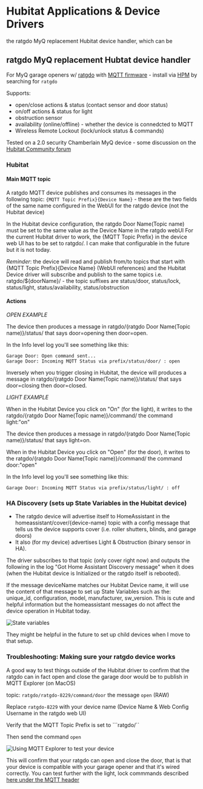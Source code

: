 # Hubitat Applications & Device Drivers

the ratgdo MyQ replacement Hubitat device handler, which can be 

## ratgdo MyQ replacement Hubtat device handler

For MyQ garage openers w/ [ratgdo](https://paulwieland.github.io/ratgdo/) with [MQTT firmware](https://github.com/ratgdo/mqtt-ratgdo) - install via [HPM](https://hubitatpackagemanager.hubitatcommunity.com/) by searching for ```ratgdo```

Supports:
* open/close actions & status (contact sensor and door status)
* on/off actions & status for light
* obstruction sensor
* availability (online/offline) - whether the device is connedcted to MQTT
* Wireless Remote Lockout (lock/unlock status & commands)

Tested on a 2.0 security Chamberlain MyQ device - some discussion on the [Hubitat Community forum](https://community.hubitat.com/t/beta-ratgdo-driver-w-mqtt-firmware/129078)

### Hubitat

#### Main MQTT topic

A ratgdo MQTT device publishes and consumes its messages in the following topic: ```{MQTT Topic Prefix}{Device Name}``` - these are the two fields of the same name configured in the WebUI for the ratgdo device (not the Hubitat device)

In the Hubitat device configuration, the ratgdo Door Name(Topic name) must be set to the same value as the Device Name in the ratgdo webUI
For the current Hubitat driver to work, the {MQTT Topic Prefix} in the device web UI has to be set to ratgdo/. I can make that configurable in the future but it is not today.

*Reminder*: the device will read and publish from/to topics that start with {MQTT Topic Prefix}{Device Name} (WebUI references) and the Hubitat Device driver will subscribe and publish to the same topics i.e. ratgdo/${doorName}/ - the topic suffixes are status/door, status/lock, status/light, status/availability, status/obstruction

#### Actions

*OPEN EXAMPLE*

The device then produces a message in ratgdo/{ratgdo Door Name(Topic name)}/status/ that says door=opening then door=open.

In the Info level log you'll see something like this:
```
Garage Door: Open command sent... 
Garage Door: Incoming MQTT Status via prefix/status/door/ : open
```
Inversely when you trigger closing in Hubitat, the device will produces a message in ratgdo/{ratgdo Door Name(Topic name)}/status/ that says door=closing then door=closed.

*LIGHT EXAMPLE*

When in the Hubitat Device you click on "On" (for the light), it writes to the ratgdo/{ratgdo Door Name(Topic name)}/command/ the command light:"on"

The device then produces a message in ratgdo/{ratgdo Door Name(Topic name)}/status/ that says light=on.

When in the Hubitat Device you click on "Open" (for the door), it writes to the ratgdo/{ratgdo Door Name(Topic name)}/command/ the command door:"open"

In the Info level log you'll see something like this:

```Garage Door: Incoming MQTT Status via prefix/status/light/ : off```

### HA Discovery (sets up State Variables in the Hubitat device)
* The ratgdo device will advertise itself to HomeAssistant in the homeassistant/cover/{device-name} topic with a config message that tells us the device supports cover (i.e. roller shutters, blinds, and garage doors)
* It also (for my device) advertises Light & Obstruction (binary sensor in HA).

The driver subscribes to that topic (only cover right now) and outputs the following in the log "Got Home Assistant Discovery message" when it does (when the Hubitat device is Initialized or the ratgdo itself is rebooted).

If the message deviceName matches our Hubitat Device name, it will use the content of that message to set up State Variables such as the: unique_id, configuration, model, manufacturer, sw_version. This is cute and helpful information but the homeassistant messages do not affect the device operation in Hubitat today.

![State variables](https://community.hubitat.com/uploads/default/original/3X/e/5/e53643f021a5cf36a30a06b1dc801f22e4991a59.png)

They might be helpful in the future to set up child devices when I move to that setup.

### Troubleshooting: Making sure your ratgdo device works

A good way to test things outside of the Hubitat driver to confirm that the ratgdo can in fact open and close the garage door would be to publish in MQTT Explorer (on MacOS)

topic: ```ratgdo/ratgdo-8229/command/door``` the message ```open``` (RAW)

Replace ```ratgdo-8229``` with your device name (Device Name & Web Config Username in the ratgdo web UI)

Verify that the MQTT Topic Prefix is set to ```ratgdo/``

Then send the command ```open```

![Using MQTT Explorer to test your device](https://community.hubitat.com/uploads/default/optimized/3X/9/2/925bddc3116d81a9737317699579943979d2eddb_2_322x500.png)

This will confirm that your ratgdo can open and close the door, that is that your device is compatible with your garage opener and that it's wired correctly. You can test further with the light, lock commmands described [here under the MQTT header](https://paulwieland.github.io/ratgdo/01_features.html)